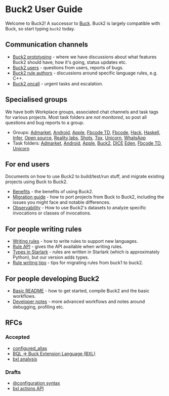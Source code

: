 # Buck2 User Guide

Welcome to Buck2! A successor to [Buck](https://buck.build). Buck2 is largely compatible with Buck, so start typing `buck2` today.

## Communication channels

* [Buck2 prototyping](https://fb.workplace.com/groups/buck2prototyping) - where we have discussions about what features Buck2 should have, how it's going, status updates etc.
* [Buck2 users](https://fb.workplace.com/groups/buck2users) - questions from users, reports of bugs.
* [Buck2 rule authors](https://fb.workplace.com/groups/347532827186692) - discussions around specific language rules, e.g. C++.
* [Buck2 oncall](https://www.internalfb.com/intern/monitor/oncall_profile?oncall=buck2) - urgent tasks and escalation.

## Specialised groups

We have both Workplace groups, associated chat channels and task tags for various projects. Most task folders are _not monitored_, so post all questions and bug reports to a group.

* Groups: [Admarket](https://fb.workplace.com/groups/2011248092366093), [Android](https://fb.workplace.com/groups/4318511658259181), [Apple](https://fb.workplace.com/groups/305599448025888/), [Fbcode TD](https://fb.workplace.com/groups/603286664133355/), [Fbcode](https://fb.workplace.com/groups/1080276222750085), [Hack](https://fb.workplace.com/groups/496546384752884), [Haskell](https://fb.workplace.com/groups/202582585277200/), [Infer](https://fb.workplace.com/groups/601798364244831/), [Open source](https://fb.workplace.com/groups/3434452653448246), [Reality labs](https://fb.workplace.com/groups/930797200910874/), [Shots](https://fb.workplace.com/groups/4899204743424118), [Tpx](https://fb.workplace.com/groups/900436963938958/), [Unicorn](https://fb.workplace.com/groups/503973410692177), [WhatsApp](https://fb.workplace.com/groups/whatsapp.buck2)
* Task folders: [Admarket](https://www.internalfb.com/tasks?q=163089765955500), [Android](https://www.internalfb.com/tasks?q=406698320868619), [Apple](https://www.internalfb.com/tasks?q=1710478139132259), [Buck2](https://www.internalfb.com/tasks?q=446583836738538), [DICE](https://www.internalfb.com/tasks?q=413466250534831)
[Eden](https://www.internalfb.com/tasks?q=406698320868619), [Fbcode TD](https://www.internalfb.com/tasks?q=980682532796984), [Unicorn](https://www.internalfb.com/tasks?q=262220628906648)

## For end users

Documents on how to use Buck2 to build/test/run stuff, and migrate existing projects using Buck to Buck2.

* [Benefits](benefits.md) - the benefits of using Buck2.
* [Migration guide](migration_guide.md) - how to port projects from Buck to Buck2, including the issues you might face and notable differences.
* [Observability](observability.md) - How to use Buck2's datasets to analyze
specific invocations or classes of invocations.

## For people writing rules

* [Writing rules](writing_rules.md) - how to write rules to support new languages.
* [Rule API](rule_api.md) - gives the API available when writing rules.
* [Types in Starlark](https://github.com/facebookexperimental/starlark-rust/blob/main/docs/types.md) - rules are written in Starlark (which is approximately Python), but our version adds types.
* [Rule writing tips](rule_writing_tips.md) - tips for migrating rules from buck1 to buck2.

## For people developing Buck2

* [Basic README](https://www.internalfb.com/code/fbsource/fbcode/buck2/README.md) - how to get started, compile Buck2 and the basic workflows.
* [Developer notes](developers.md) - more advanced workflows and notes around debugging, profiling etc.

## RFCs

### Accepted

* [configured_alias](rfcs/configured-alias.md)
* [BQL => Buck Extension Language (BXL)](rfcs/bxl.md)
* [bxl analysis](rfcs/bxl-analysis.md)

### Drafts

* [@configuration syntax](rfcs/drafts/configuration-at-syntax.md)
* [bxl actions API](rfcs/drafts/bxl-actions.md)

